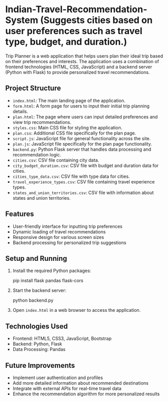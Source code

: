 # Indian-Travel-Recommendation-System (Suggests cities based on user preferences such as travel type, budget, and duration.)

Trip Planner is a web application that helps users plan their ideal trip based on their preferences and interests. The application uses a combination of frontend technologies (HTML, CSS, JavaScript) and a backend server (Python with Flask) to provide personalized travel recommendations.

## Project Structure

- `index.html`: The main landing page of the application.
- `form.html`: A form page for users to input their initial trip planning details.
- `plan.html`: The page where users can input detailed preferences and view trip recommendations.
- `styles.css`: Main CSS file for styling the application.
- `plan.css`: Additional CSS file specifically for the plan page.
- `script.js`: JavaScript file for general functionality across the site.
- `plan.js`: JavaScript file specifically for the plan page functionality.
- `backend.py`: Python Flask server that handles data processing and recommendation logic.
- `cities.csv`: CSV file containing city data.
- `city_budget_duration.csv`: CSV file with budget and duration data for cities.
- `cities_type_data.csv`: CSV file with type data for cities.
- `travel_experience_types.csv`: CSV file containing travel experience types.
- `states_and_union_territories.csv`: CSV file with information about states and union territories.

## Features

- User-friendly interface for inputting trip preferences
- Dynamic loading of travel recommendations
- Responsive design for various screen sizes
- Backend processing for personalized trip suggestions

## Setup and Running

1. Install the required Python packages:

   pip install flask pandas flask-cors


2. Start the backend server:

   python backend.py

3. Open `index.html` in a web browser to access the application.

## Technologies Used

- Frontend: HTML5, CSS3, JavaScript, Bootstrap
- Backend: Python, Flask
- Data Processing: Pandas

## Future Improvements

- Implement user authentication and profiles
- Add more detailed information about recommended destinations
- Integrate with external APIs for real-time travel data
- Enhance the recommendation algorithm for more personalized results


